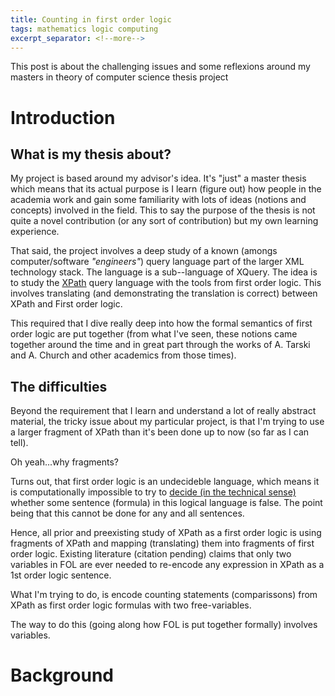 ```yaml
---
title: Counting in first order logic
tags: mathematics logic computing
excerpt_separator: <!--more-->
---
```


This post is about the challenging issues and some reflexions around my masters in theory of computer science thesis project

<!--more-->

# Introduction 

## What is my thesis about?

My project is based around my advisor's idea. It's "just" a master thesis which means that its actual purpose is I learn (figure out) how people in the academia work and gain some familiarity with lots of ideas (notions and concepts) involved in the field. This to say the purpose of the thesis is not quite a novel contribution (or any sort of contribution) but my own learning experience.

That said, the project involves a deep study of a known (amongs computer/software _"engineers"_) query language part of the larger XML technology stack. The language is a sub--language of XQuery. The idea is to study the [XPath](https://en.wikipedia.org/wiki/XPath) query language with the tools from first order logic. This involves translating (and demonstrating the translation is correct) between XPath and First order logic.

This required that I dive really deep into how the formal semantics of first order logic are put together (from what I've seen, these notions came together around the time and in great part through the works of A. Tarski and A. Church and other academics from those times).


## The difficulties

Beyond the requirement that I learn and understand a lot of really abstract material, the tricky issue about my particular project, is that I'm trying to use a larger fragment of XPath than it's been done up to now (so far as I can tell).

Oh yeah...why fragments?

Turns out, that first order logic is an undecideble language, which means it is computationally impossible to try to [decide (in the technical sense)](https://en.wikipedia.org/wiki/Decidability_(logic)) whether some sentence (formula) in this logical language is false. The point being that this cannot be done for any and all sentences.

Hence, all prior and preexisting study of XPath as a first order logic is using fragments of XPath and mapping (translating) them into fragments of first order logic. Existing literature (citation pending) claims that only two variables in FOL are ever needed to re-encode any expression in XPath as a 1st order logic sentence.

What I'm trying to do, is encode counting statements (comparissons) from XPath as first order logic formulas with two free-variables. 

The way to do this (going along how FOL is put together formally) involves variables.


# Background


